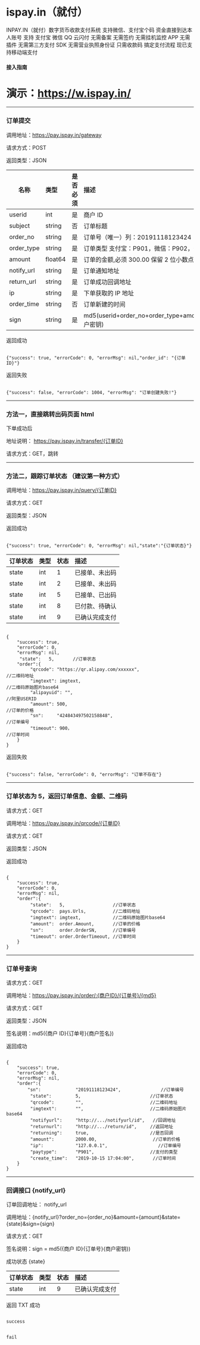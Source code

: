 # ispay.in（就付）

INPAY.IN（就付）数字货币收款支付系统
支持微信、支付宝个码 资金直接到达本人账号
支持 支付宝 微信 QQ 云闪付
无需备案
无需签约
无需挂机监控 APP
无需插件
无需第三方支付 SDK
无需营业执照身份证
只需收款码
搞定支付流程 现已支持移动端支付

#### 接入指南

# 演示：https://w.ispay.in/

---

### 订单提交

调用地址：https://pay.ispay.in/gateway

请求方式：POST

返回类型：JSON

| 名称       | 类型    | 是否必须 | 描述                                                       |
| ---------- | :------ | :------- | :--------------------------------------------------------- |
| userid     | int     | 是       | 商户 ID                                                    |
| subject    | string  | 否       | 订单标题                                                   |
| order_no   | string  | 是       | 订单号（唯一）列：20191118123424                           |
| order_type | string  | 是       | 订单类型 支付宝：P901，微信：P902，云闪付：P904            |
| amount     | float64 | 是       | 订单的金额,必须 300.00 保留 2 位小数点                     |
| notify_url | string  | 是       | 订单通知地址                                               |
| return_url | string  | 是       | 订单成功回调地址                                           |
| ip         | string  | 是       | 下单获取的 IP 地址                                         |
| order_time | string  | 否       | 订单新建的时间                                             |
| sign       | string  | 是       | md5(userid+order_no+order_type+amount+return_url+商户密钥) |

返回成功

```

{"success": true, "errorCode": 0, "errorMsg": nil,"order_id": "{订单 ID}"}

```

返回失败

```

{"success": false, "errorCode": 1004, "errorMsg": "订单创建失败!"}

```

---

### 方法一，直接跳转出码页面 html

下单成功后

地址说明： https://pay.ispay.in/transfer/{订单ID}

请求方式：GET，跳转

---

### 方法二，跟踪订单状态 （建议第一种方式）

调用地址：https://pay.ispay.in/query/{订单ID}

请求方式：GET

返回类型：JSON

返回成功

```

{"success": true, "errorCode": 0, "errorMsg": nil,"state":"{订单状态}"}

```

| 订单状态 | 类型 | 状态 | 描述           |
| -------- | :--- | :--- | :------------- |
| state    | int  | 1    | 已接单、未出码 |
| state    | int  | 2    | 已接单、未出码 |
| state    | int  | 5    | 已接单、已出码 |
| state    | int  | 8    | 已付款、待确认 |
| state    | int  | 9    | 已确认完成支付 |

```

{
    "success": true,
    "errorCode": 0,
    "errorMsg": nil,
     "state":   5,       //订单状态
    "order":{
         "qrcode": "https://qr.alipay.com/xxxxxx",                           //二维码地址
         "imgtext": imgtext,                                                 //二维码原始图片base64
         "alipayuid": "",                                                    //阿里USERID
         "amount": 500,                                                      //订单的价格
         "sn":     "424843497502158848",                                     //订单编号
         "timeout": 900，                                                    //订单时间
    }
}

```

返回失败

```

{"success": false, "errorCode": 0, "errorMsg": "订单不存在"}

```

---

### 订单状态为 5，返回订单信息、金额、二维码

请求方式：GET

调用地址：https://pay.ispay.in/qrcode/{订单ID}

请求方式：GET

返回类型：JSON

返回成功

```

{
    "success": true,
    "errorCode": 0,
    "errorMsg": nil,
    "order":{
         "state":   5,                  //订单状态
         "qrcode":  pays.Urls,          //二维码地址
         "imgtext": imgtext,            //二维码原始图片base64
         "amount":  order.Amount,       //订单的价格
         "sn":      order.OrderSN,      //订单编号
         "timeout": order.OrderTimeout, //订单时间
    }
}

```

---

### 订单号查询

请求方式：GET

调用地址：https://pay.ispay.in/order/:{商户ID}/{订单号}/{md5}

请求方式：GET

返回类型：JSON

签名说明：md5({商户 ID}{订单号}{商户签名})

返回成功

```

{
    "success": true,
    "errorCode": 0,
    "errorMsg": nil,
    "order":{
        "sn":             "20191118123424",               //订单编号
         "state":         5,                          //订单状态
         "qrcode":        "",                         //二维码地址
         "imgtext":       "",                         //二维码原始图片base64
         "notifyurl":     "http://.../notifyurl/id",   //回调地址
         "returnurl":     "http://.../return/id",     //返回地址
         "returning":     true,                       //是否回调
         "amount":        2000.00,                     //订单的价格
         "ip":            "127.0.0.1",                   //订单编号
         "paytype":       "P901",                     //支付的类型
         "create_time":   "2019-10-15 17:04:00",       //订单时间
    }
}

```

---

### 回调接口 {notify_url}

订单回调地址： notify_url

调用地址：{notify_url}?order_no={order_no}&amount={amount}&state={state}&sign={sign}

请求方式：GET

签名说明：sign = md5({商户 ID}{订单号}{商户密钥})

成功状态 {state}

| 订单状态 | 类型 | 状态 | 描述           |
| -------- | :--- | :--- | :------------- |
| state    | int  | 9    | 已确认完成支付 |

返回 TXT 成功

```

success

```

```

fail

```
